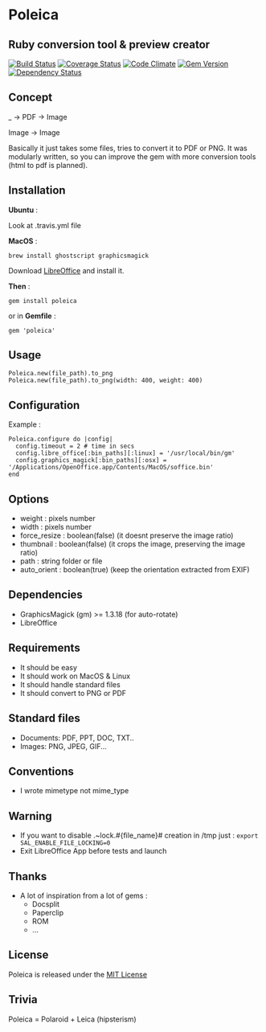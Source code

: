 # Poleica
## Ruby conversion tool & preview creator 

[![Build Status](https://travis-ci.org/antoinelyset/poleica.png?branch=master)](https://travis-ci.org/antoinelyset/poleica)
[![Coverage Status](https://coveralls.io/repos/antoinelyset/poleica/badge.png)](https://coveralls.io/r/antoinelyset/poleica)
[![Code Climate](https://codeclimate.com/github/antoinelyset/poleica.png)](https://codeclimate.com/github/antoinelyset/poleica)
[![Gem Version](https://badge.fury.io/rb/poleica.png)](http://badge.fury.io/rb/poleica)
[![Dependency Status](https://gemnasium.com/antoinelyset/Poleica.png)](https://gemnasium.com/antoinelyset/poleica)

## Concept

_ -> PDF -> Image

Image    -> Image

Basically it just takes some files, tries to convert it to PDF or PNG. It was modularly written, so you can improve the gem with more conversion tools (html to pdf is planned).

## Installation

__Ubuntu__ :

Look at .travis.yml file

__MacOS__ :

```
brew install ghostscript graphicsmagick
```
Download [LibreOffice](http://www.libreoffice.org/download) and install it.


__Then__ :

```
gem install poleica
```

or in __Gemfile__ :

```
gem 'poleica'
```


## Usage

```
Poleica.new(file_path).to_png
Poleica.new(file_path).to_png(width: 400, weight: 400)
```

## Configuration

Example : 

```
Poleica.configure do |config|
  config.timeout = 2 # time in secs
  config.libre_office[:bin_paths][:linux] = '/usr/local/bin/gm'
  config.graphics_magick[:bin_paths][:osx] = '/Applications/OpenOffice.app/Contents/MacOS/soffice.bin'
end
```

## Options

- weight       : pixels number
- width        : pixels number
- force_resize : boolean(false) (it doesnt preserve the image ratio)
- thumbnail    : boolean(false) (it crops the image, preserving the image ratio)
- path         : string folder or file
- auto_orient  : boolean(true) (keep the orientation extracted from EXIF)

## Dependencies

- GraphicsMagick (gm) >= 1.3.18 (for auto-rotate)
- LibreOffice 

## Requirements

- It should be easy
- It should work on MacOS & Linux
- It should handle standard files
- It should convert to PNG or PDF

## Standard files

- Documents: PDF, PPT, DOC, TXT..
- Images: PNG, JPEG, GIF...

## Conventions

- I wrote mimetype not mime_type

## Warning

- If you want to disable .~lock.#{file_name}# creation in /tmp just :
    ```export SAL_ENABLE_FILE_LOCKING=0```
- Exit LibreOffice App before tests and launch

## Thanks

- A lot of inspiration from a lot of gems :
  - Docsplit
  - Paperclip
  - ROM
  - ...

## License

Poleica is released under the [MIT
License](http://www.opensource.org/licenses/MIT)

## Trivia 
Poleica = Polaroid + Leica (hipsterism)
